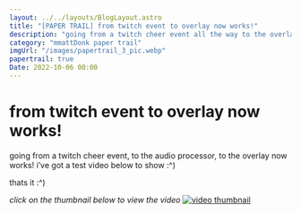```yaml
---
layout: ../../layouts/BlogLayout.astro
title: "[PAPER TRAIL] from twitch event to overlay now works!"
description: "going from a twitch cheer event all the way to the overlay now works! we are very close to being finished it seems 👀"
category: "mmattDonk paper trail"
imgUrl: "/images/papertrail_3_pic.webp"
papertrail: true
Date: 2022-10-06 00:00
---
```


# from twitch event to overlay now works!

going from a twitch cheer event, to the audio processor, to the overlay now works! i’ve got a test video below to show :^)

thats it :^)

_click on the thumbnail below to view the video_
[![video thumbnail](https://cdn.some.pics/mm/6426257274927.webp)](https://streamable.com/kxukqz)

